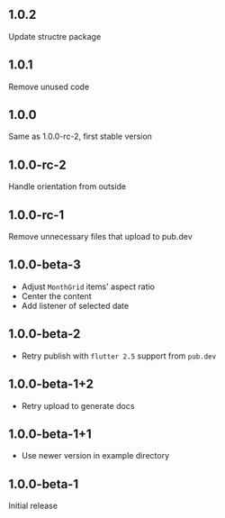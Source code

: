 ## 1.0.2

Update structre package

## 1.0.1

Remove unused code

## 1.0.0

Same as 1.0.0-rc-2, first stable version

## 1.0.0-rc-2

Handle orientation from outside

## 1.0.0-rc-1

Remove unnecessary files that upload to pub.dev

## 1.0.0-beta-3

* Adjust `MonthGrid` items' aspect ratio
* Center the content
* Add listener of selected date

## 1.0.0-beta-2

* Retry publish with `flutter 2.5` support from `pub.dev`

## 1.0.0-beta-1+2

* Retry upload to generate docs

## 1.0.0-beta-1+1

* Use newer version in example directory

## 1.0.0-beta-1

Initial release